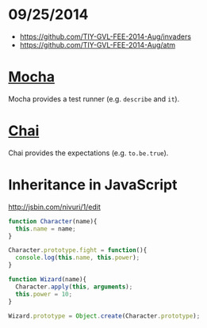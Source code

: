 # 09/25/2014
- https://github.com/TIY-GVL-FEE-2014-Aug/invaders
- https://github.com/TIY-GVL-FEE-2014-Aug/atm

# [Mocha](http://visionmedia.github.io/mocha/)
Mocha provides a test runner (e.g. `describe` and `it`).

# [Chai](http://chaijs.com/)
Chai provides the expectations (e.g. `to.be.true`).

# Inheritance in JavaScript

http://jsbin.com/nivuri/1/edit

```js
function Character(name){
  this.name = name;
}

Character.prototype.fight = function(){
  console.log(this.name, this.power);
}

function Wizard(name){
  Character.apply(this, arguments);
  this.power = 10;
}

Wizard.prototype = Object.create(Character.prototype);
```
